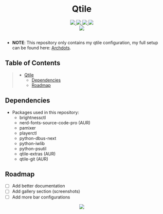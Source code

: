 <div align="center">
  <h1>Qtile</h1>
  <a href="https://github.com/qtile/qtile">
    <img src="https://img.shields.io/badge/qtile-git-informational.svg?style=for-the-badge&logo=python&color=b4befe&logoColor=cdd6f4&labelColor=1e1e2e" />
  </a>
  <a href="#">
    <img src="https://img.shields.io/github/repo-size/jx11r/qtile?style=for-the-badge&logo=gitbook&color=f2cdcd&logoColor=cdd6f4&labelColor=1e1e2e" />
  </a>
  <a href="#">
    <img src="https://shields-io-visitor-counter.herokuapp.com/badge?page=jx11r.qtile&style=for-the-badge&logo=github&color=94e2d5&logoColor=cdd6f4&labelColor=1e1e2e" />
  </a>
  <a href="https://discord.gg/MmrhPCrPM9">
    <img src="https://img.shields.io/discord/955163559086665728?style=for-the-badge&logo=discord&color=cba6f7&logoColor=cdd6f4&labelColor=1e1e2e" />
  </a>
</div>
<div align="center">
  <img src="https://raw.githubusercontent.com/jx11r/src/main/qtile/screenshot.png" />
</div><br>

+ **NOTE**: This repository only contains my qtile configuration, my full setup can be found here: 
[Archdots](https://github.com/jx11r/archdots).

## Table of Contents
> - [Qtile](#Qtile)
>   - [Dependencies](#dependencies)
>   - [Roadmap](#roadmap)

## Dependencies
- Packages used in this repository:
  - brightnessctl
  - nerd-fonts-source-code-pro (AUR)
  - pamixer
  - playerctl
  - python-dbus-next
  - python-iwlib
  - python-psutil
  - qtile-extras (AUR)
  - qtile-git (AUR)

## Roadmap
- [ ] Add better documentation
- [ ] Add gallery section (screenshots)
- [ ] Add more bar configurations

<p align="center">
  <a href="https://github.com/jx11r/qtile/blob/main/LICENSE">
    <img src="https://img.shields.io/static/v1.svg?style=for-the-badge&label=License&message=GPL-3.0&colorA=1e1e2e&colorB=b4befe"/>
  </a>
</p>

